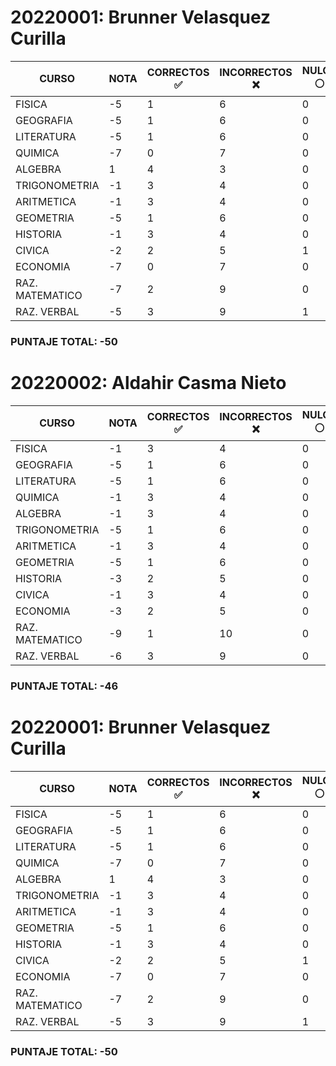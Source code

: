 
# 20220001: Brunner Velasquez Curilla
| CURSO           | NOTA  | CORRECTOS ✅ | INCORRECTOS ❌ | NULOS ⚪ |
| --------------- | ---- | --------- | ----------- | ----- |
| FISICA|-5|1|6|0|
| GEOGRAFIA|-5|1|6|0|
| LITERATURA|-5|1|6|0|
| QUIMICA|-7|0|7|0|
| ALGEBRA|1|4|3|0|
| TRIGONOMETRIA|-1|3|4|0|
| ARITMETICA|-1|3|4|0|
| GEOMETRIA|-5|1|6|0|
| HISTORIA|-1|3|4|0|
| CIVICA |-2|2|5|1|
| ECONOMIA|-7|0|7|0|
| RAZ. MATEMATICO|-7|2|9|0|
| RAZ. VERBAL|-5|3|9|1|
### PUNTAJE TOTAL: -50

# 20220002: Aldahir Casma Nieto
| CURSO           | NOTA  | CORRECTOS ✅ | INCORRECTOS ❌ | NULOS ⚪ |
| --------------- | ---- | --------- | ----------- | ----- |
| FISICA|-1|3|4|0|
| GEOGRAFIA|-5|1|6|0|
| LITERATURA|-5|1|6|0|
| QUIMICA|-1|3|4|0|
| ALGEBRA|-1|3|4|0|
| TRIGONOMETRIA|-5|1|6|0|
| ARITMETICA|-1|3|4|0|
| GEOMETRIA|-5|1|6|0|
| HISTORIA|-3|2|5|0|
| CIVICA |-1|3|4|0|
| ECONOMIA|-3|2|5|0|
| RAZ. MATEMATICO|-9|1|10|0|
| RAZ. VERBAL|-6|3|9|0|
### PUNTAJE TOTAL: -46

# 20220001: Brunner Velasquez Curilla
| CURSO           | NOTA  | CORRECTOS ✅ | INCORRECTOS ❌ | NULOS ⚪ |
| --------------- | ---- | --------- | ----------- | ----- |
| FISICA|-5|1|6|0|
| GEOGRAFIA|-5|1|6|0|
| LITERATURA|-5|1|6|0|
| QUIMICA|-7|0|7|0|
| ALGEBRA|1|4|3|0|
| TRIGONOMETRIA|-1|3|4|0|
| ARITMETICA|-1|3|4|0|
| GEOMETRIA|-5|1|6|0|
| HISTORIA|-1|3|4|0|
| CIVICA |-2|2|5|1|
| ECONOMIA|-7|0|7|0|
| RAZ. MATEMATICO|-7|2|9|0|
| RAZ. VERBAL|-5|3|9|1|
### PUNTAJE TOTAL: -50

